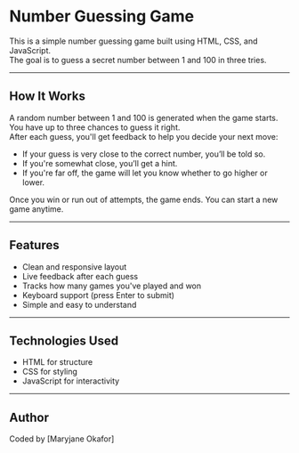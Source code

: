 # Number Guessing Game

This is a simple number guessing game built using HTML, CSS, and JavaScript.  
The goal is to guess a secret number between 1 and 100 in three tries.

---

## How It Works

A random number between 1 and 100 is generated when the game starts.  
You have up to three chances to guess it right.  
After each guess, you'll get feedback to help you decide your next move:

- If your guess is very close to the correct number, you’ll be told so.
- If you're somewhat close, you’ll get a hint.
- If you're far off, the game will let you know whether to go higher or lower.

Once you win or run out of attempts, the game ends. You can start a new game anytime.

---

## Features

- Clean and responsive layout
- Live feedback after each guess
- Tracks how many games you've played and won
- Keyboard support (press Enter to submit)
- Simple and easy to understand

---

## Technologies Used

- HTML for structure
- CSS for styling
- JavaScript for interactivity

---

## Author

Coded by [Maryjane Okafor]
